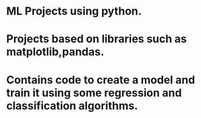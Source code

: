 # ML Projects using python.
# Projects based on libraries such as matplotlib,pandas.
# Contains code to create a model and train it using some regression and classification algorithms.
